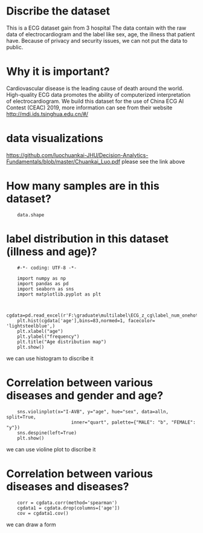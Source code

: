 # Discribe the dataset
This is a ECG dataset gain from 3 hospital
The data contain with the raw data of electrocardiogram and the label like sex, age, the illness that patient have.
Because of privacy and security issues, we can not put the data to public.
# Why it is important?
Cardiovascular disease is the leading cause of death around the world. High-quality ECG data promotes the ability of computerized interpretation of electrocardiogram. We build this dataset for the use of China ECG AI Contest (CEAC) 2019, more information can see from their website http://mdi.ids.tsinghua.edu.cn/#/
# data visualizations
https://github.com/luochuankai-JHU/Decision-Analytics-Fundamentals/blob/master/Chuankai_Luo.pdf
please see the link above
# How many samples are in this dataset?
		data.shape
		
# label distribution in this dataset (illness and age)?


		#-*- coding: UTF-8 -*-

		import numpy as np
		import pandas as pd 
		import seaborn as sns
		import matplotlib.pyplot as plt


		cgdata=pd.read_excel(r'F:\graduate\multilabel\ECG_z_cg\label_num_onehot.xlsx',sheet_name='Sheet2')
		plt.hist(cgdata['age'],bins=83,normed=1, facecolor= 'lightsteelblue',)
		plt.xlabel("age")
		plt.ylabel("frequency")
		plt.title("Age distribution map")
		plt.show()
we can use histogram to discribe it		
		
# Correlation between various diseases and gender and age?	

		sns.violinplot(x="I-AVB", y="age", hue="sex", data=alln, split=True,
							inner="quart", palette={"MALE": "b", "FEMALE": "y"}) 
		sns.despine(left=True)
		plt.show()
we can use violine plot to discribe it
# Correlation between various diseases and diseases?

		corr = cgdata.corr(method='spearman')  
		cgdata1 = cgdata.drop(columns=['age'])
		cov = cgdata1.cov() 
we can draw a form
